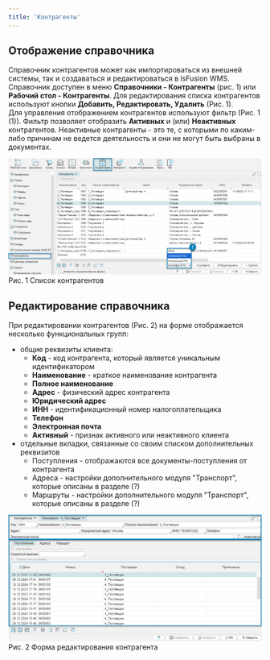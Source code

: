 ```yaml
---
title: 'Контрагенты'
---
```


## Отображение справочника

Справочник контрагентов может как импортироваться из внешней системы, так и создаваться и редактироваться в lsFusion WMS. 
Справочник доступен в меню **Справочники - Контрагенты** (рис. 1) или **Рабочий стол - Контрагенты**. 
Для редактирования списка контрагентов используют кнопки **Добавить, Редактировать, Удалить** (Рис. 1).  
Для управления отображением контрагентов используют фильтр (Рис. 1 (1)). Фильтр позволяет отобразить **Активных** и (или) 
**Неактивных** контрагентов. Неактивные контрагенты - это те, с которыми по каким-либо причинам не ведется деятельность 
и они не могут быть выбраны в документах.

![](img/partners1.png)  
Рис. 1 Список контрагентов

## Редактирование справочника

При редактировании контрагентов (Рис. 2) на форме отображается несколько функциональных групп:
- общие реквизиты клиента: 
  - **Код** - код контрагента, который является уникальным идентификатором
  - **Наименование** - краткое наименование контрагента
  - **Полное наименование**
  - **Адрес** - физический адрес контрагента
  - **Юридический адрес**
  - **ИНН** - идентификационный номер налогоплательщика
  - **Телефон**
  - **Электронная почта**
  - **Активный** - признак активного или неактивного клиента
- отдельные вкладки, связанные со своим списком дополнительных реквизитов
  - Поступления - отображаются все документы-поступления от контрагента
  - Адреса - настройки дополнительного модуля "Транспорт", которые описаны в разделе (?)
  - Маршруты - настройки дополнительного модуля "Транспорт", которые описаны в разделе (?)


![](img/partners2.png)  
Рис. 2 Форма редактирования контрагента



